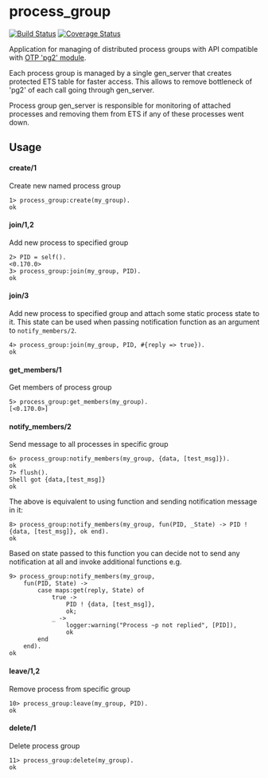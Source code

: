 # process_group

[![Build Status](https://travis-ci.org/relayr/erl-process-group.svg?branch=master)](https://travis-ci.org/relayr/erl-process-group) [![Coverage Status](https://coveralls.io/repos/github/relayr/erl-process-group/badge.svg?branch=master)](https://coveralls.io/github/relayr/erl-process-group?branch=master)

Application for managing of distributed process groups with API compatible with [OTP 'pg2' module](http://erlang.org/doc/man/pg2.html).

Each process group is managed by a single gen_server that creates protected ETS table for faster access. This allows to remove bottleneck of 'pg2' of each call going through gen_server.

Process group gen_server is responsible for monitoring of attached processes and removing them from ETS if any of these processes went down.

## Usage

#### create/1
Create new named process group
```
1> process_group:create(my_group).
ok
```

#### join/1,2
Add new process to specified group
```
2> PID = self().
<0.170.0>
3> process_group:join(my_group, PID).
ok
```

#### join/3
Add new process to specified group and attach some static process state to it. This state can be used when passing notification function as an argument to `notify_members/2`.
```
4> process_group:join(my_group, PID, #{reply => true}).
ok
```

#### get_members/1
Get members of process group
```
5> process_group:get_members(my_group).
[<0.170.0>]
```

#### notify_members/2
Send message to all processes in specific group
```
6> process_group:notify_members(my_group, {data, [test_msg]}).
ok
7> flush().
Shell got {data,[test_msg]}
ok
```

The above is equivalent to using function and sending notification message in it:
```
8> process_group:notify_members(my_group, fun(PID, _State) -> PID ! {data, [test_msg]}, ok end).
ok
```
Based on state passed to this function you can decide not to send any notification at all and invoke additional functions e.g.
```
9> process_group:notify_members(my_group,
    fun(PID, State) ->
        case maps:get(reply, State) of
            true ->
                PID ! {data, [test_msg]},
                ok;
            _ ->
                logger:warning("Process ~p not replied", [PID]),
                ok
        end
    end).
ok
```

#### leave/1,2
Remove process from specific group
```
10> process_group:leave(my_group, PID).
ok
```

#### delete/1
Delete process group
```
11> process_group:delete(my_group).
ok
```
